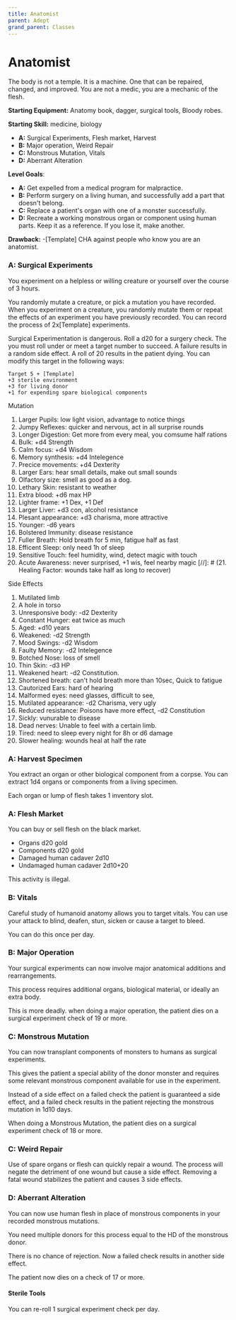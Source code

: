 ```yaml
---
title: Anatomist
parent: Adept
grand_parent: Classes
---
```


# Anatomist

The body is not a temple. It is a machine. One that can be repaired, changed,
and improved. You are not a medic, you are a mechanic of the flesh.

**Starting Equipment:** Anatomy book, dagger, surgical tools, Bloody robes.

**Starting Skill:** medicine, biology

+ **A:** Surgical Experiments, Flesh market, Harvest 
+ **B:** Major operation, Weird Repair
+ **C:** Monstrous Mutation, Vitals
+ **D:** Aberrant Alteration

**Level Goals**: 

+ **A:** 
Get expelled from a medical program for malpractice. 
+ **B:** 
Perform surgery on a living human, and successfully add a part that doesn't
belong.
+ **C:** 
Replace a patient's organ with one of a monster successfully.
+ **D:** 
Recreate a working monstrous organ or component using human parts. Keep it as a
reference. If you lose it, make another.

**Drawback:**
-[Template] CHA against people who know you are an anatomist.   

### A: Surgical Experiments

You experiment on a helpless or willing creature or yourself over the course of 
3 hours. 

You randomly mutate a creature, or pick a mutation you have recorded. 
When you experiment on a creature, you randomly mutate them or repeat the
effects of an experiment you have previously recorded.
You can record the process of 2x[Template] experiments. 

Surgical Experimentation is dangerous.
Roll a d20 for a surgery check.
The you must roll under or meet a target number to succeed.
A failure results in a random side effect. 
A roll of 20 results in the patient dying.
You can modify this target in the following ways:

    Target 5 + [Template]
    +3 sterile environment
    +3 for living donor 
    +1 for expending spare biological components

Mutation
1. Larger Pupils: low light vision, advantage to notice things
2. Jumpy Reflexes: quicker and nervous, act in all surprise rounds
3. Longer Digestion: Get more from every meal, you comsume half rations
4. Bulk: +d4 Strength
5. Calm focus: +d4 Wisdom
6. Memory synthesis: +d4 Intelegence
7. Precice movements: +d4 Dexterity
8. Larger Ears: hear small details, make out small sounds
9. Olfactory size: smell as good as a dog.
10. Lethary Skin: resistant to weather
11. Extra blood: +d6 max HP 
12. Lighter frame: +1 Dex, +1 Def
13. Larger Liver: +d3 con, alcohol resistance
14. Plesant appearance: +d3 charisma, more attractive
15. Younger: -d6 years 
16. Bolstered Immunity: disease resistance
17. Fuller Breath: Hold breath for 5 min, fatigue half as fast
18. Efficent Sleep: only need 1h of sleep
19. Sensitive Touch: feel humidity, wind, detect magic with touch
20. Acute Awareness: never surprised, +1 wis, feel nearby magic
[//]: # (21. Healing Factor: wounds take half as long to recover)

Side Effects
1. Mutilated limb 
2. A hole in torso
3. Unresponsive body: -d2 Dexterity
4. Constant Hunger: eat twice as much
5. Aged: +d10 years
6. Weakened: -d2 Strength
7. Mood Swings: -d2 Wisdom
8. Faulty Memory: -d2 Intelegence
9. Botched Nose: loss of smell
10. Thin Skin: -d3 HP
11. Weakened heart: -d2 Constitution.
12. Shortened breath: can't hold breath more than 10sec, Quick to fatigue
13. Cautorized Ears: hard of hearing
14. Malformed eyes: need glasses, difficult to see, 
15. Mutilated appearance: -d2 Charisma, very ugly
16. Reduced resistance: Poisons have more effect, -d2 Constitution
17. Sickly: vunurable to disease
18. Dead nerves: Unable to feel with a certain limb. 
19. Tired: need to sleep every night for 8h or d6 damage
20. Slower healing: wounds heal at half the rate

### A: Harvest Specimen 
You extract an organ or other biological component from a corpse. 
You can extract 1d4 organs or components from a living specimen.

Each organ or lump of flesh takes 1 inventory slot.

### A: Flesh Market

You can buy or sell flesh on the black market. 

- Organs d20 gold
- Components d20 gold
- Damaged human cadaver 2d10
- Undamaged human cadaver 2d10+20

This activity is illegal.

### B: Vitals

Careful study of humanoid anatomy allows you to target vitals. 
You can use your attack to blind, deafen, stun, sicken or cause a target to 
bleed. 

You can do this once per day.

### B: Major Operation

Your surgical experiments can now involve major anatomical additions and
rearrangements.

This process requires additional organs, biological material, or ideally an
extra body. 

This is more deadly. 
when doing a major operation, the patient dies on a surgical experiment check
of 19 or more. 

### C: Monstrous Mutation

You can now transplant components of monsters to humans as surgical
experiments.

This gives the patient a special ability of the donor monster and requires some 
relevant monstrous component available for use in the experiment.

Instead of a side effect on a failed check
the patient is guaranteed a side effect, and a failed check results in the
patient rejecting the monstrous mutation in 1d10 days.

When doing a Monstrous Mutation, the patient dies on 
a surgical experiment check of 18 or more.

### C: Weird Repair

Use of spare organs or flesh can quickly repair a wound. 
The process will negate the detriment of one wound but cause a side effect. 
Removing a fatal wound stabilizes the patient and causes 3 side effects.

### D: Aberrant Alteration

You can now use human flesh in place of monstrous components in your recorded
monstrous mutations. 

You need multiple donors for this process equal to the HD of the monstrous
donor.

There is no chance of rejection. 
Now a failed check results in another side effect. 

The patient now dies on a check of 17 or more.

#### Sterile Tools

You can re-roll 1 surgical experiment check per day.
